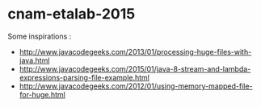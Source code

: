 # cnam-etalab-2015


Some inspirations :
* http://www.javacodegeeks.com/2013/01/processing-huge-files-with-java.html
* http://www.javacodegeeks.com/2015/01/java-8-stream-and-lambda-expressions-parsing-file-example.html
* http://www.javacodegeeks.com/2012/01/using-memory-mapped-file-for-huge.html
